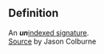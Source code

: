 ## Definition
An **_un_**[indexed signature](indexed-signature).   
[Source](https://github.com/WebOfTrust/cesride#terminology) by Jason Colburne